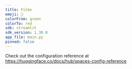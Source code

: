 ```yaml
---
title: Films
emoji: 🦀
colorFrom: green
colorTo: red
sdk: streamlit
sdk_version: 1.30.0
app_file: main.py
pinned: false
---
```


Check out the configuration reference at https://huggingface.co/docs/hub/spaces-config-reference
